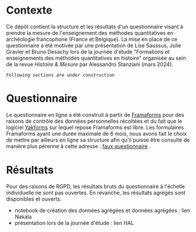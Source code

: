 # Contexte
Ce dépôt contient la structure et les résultats d'un questionnaire visant à prendre la mesure de l'enseignement des méthodes quantitatives en archéologie francophone (France et Belgique). La mise en place de ce questionnaire a été motivée par une présentation de Lise Saussus, Julie Gravier et Bruno Desachy lors de la journée d'étude "Formations et enseignements des méthodes quantitatives en histoire" organisée au sein de la revue _Histoire & Mesure_ par Alessandro Stanziani (mars 2024).

```[!WARNING]
Following sections are under construction
```

# Questionnaire
Le questionnaire en ligne a été construit à partir de [Framaforms](https://framaforms.org/abc/fr/) pour des raisons de contrôle des données personnelles récoltées et du fait que le logiciel [Yakforms](https://yakforms.org/pages/contribute.html) sur lequel repose Framaforms est libre. Les formulaires Framaforms ayant une durée maximale de 6 mois, nous avons fait le choix de mettre par ailleurs en ligne sa structure afin qu'il puisse être consulté de manière plus pérenne à cette adresse :  [faux questionnaire](https://jgravier.github.io/enseignement-quanti-archeologie/) . 

# Résultats
Pour des raisons de RGPD, les résultats bruts du questionnaire à l'échelle individuelle ne sont pas ouvertes. En revanche, les résultats agrégés sont disponibles et ouverts.
- notebook de création des données agrégées et données agrégées : lien Nakala
- présentation lors de la journée d'étude : lien HAL
